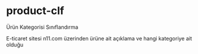 # product-clf
Ürün Kategorisi Sınıflandırma

E-ticaret sitesi n11.com üzerinden ürüne ait açıklama ve hangi kategoriye ait olduğu 

